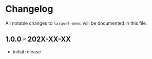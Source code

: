 # Changelog

All notable changes to `laravel-menu` will be documented in this file.

## 1.0.0 - 202X-XX-XX

- initial release
